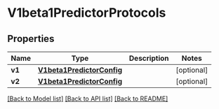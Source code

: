 # V1beta1PredictorProtocols

## Properties
Name | Type | Description | Notes
------------ | ------------- | ------------- | -------------
**v1** | [**V1beta1PredictorConfig**](V1beta1PredictorConfig.md) |  | [optional]
**v2** | [**V1beta1PredictorConfig**](V1beta1PredictorConfig.md) |  | [optional]

[[Back to Model list]](../README.md#documentation-for-models) [[Back to API list]](../README.md#documentation-for-api-endpoints) [[Back to README]](../README.md)


